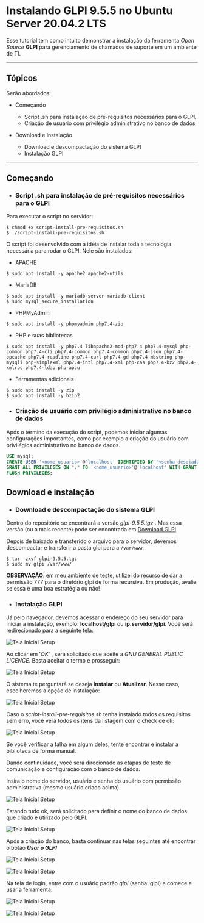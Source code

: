 # Instalando GLPI 9.5.5 no Ubuntu Server 20.04.2 LTS

Esse tutorial tem como intuito demonstrar a instalação da ferramenta _Open Source_ **GLPI** para gerenciamento de chamados de suporte em um ambiente de TI. 
* * * 

## Tópicos 

Serão abordados:

* Começando
    * Script .sh para instalação de pré-requisitos necessários para o GLPI.
    * Criação de usuário com privilégio administrativo no banco de dados

* Download e instalação
    * Download e descompactação do sistema GLPI
    * Instalação GLPI

* * *

## Começando

* ### Script .sh para instalação de pré-requisitos necessários para o GLPI

Para executar o script no servidor:

```console 
$ chmod +x script-install-pre-requisitos.sh
$ ./script-install-pre-requisitos.sh
```

O script foi desenvolvido com a ideia de instalar toda a tecnologia necessária para rodar o GLPI. Nele são instalados:

* APACHE

```console
$ sudo apt install -y apache2 apache2-utils
```

* MariaDB

```console
$ sudo apt install -y mariadb-server mariadb-client 
$ sudo mysql_secure_installation 
```

* PHPMyAdmin

```console
$ sudo apt install -y phpmyadmin php7.4-zip
```

* PHP e suas bibliotecas

```console
$ sudo apt install -y php7.4 libapache2-mod-php7.4 php7.4-mysql php-common php7.4-cli php7.4-common php7.4-common php7.4-json php7.4-opcache php7.4-readline php7.4-curl php7.4-gd php7.4-mbstring php-mysqli php-simplexml php7.4-intl php7.4-xml php-cas php7.4-bz2 php7.4-xmlrpc php7.4-ldap php-apcu
```

* Ferramentas adicionais

```console
$ sudo apt install -y zip
$ sudo apt install -y bzip2
```


* ### Criação de usuário com privilégio administrativo no banco de dados

Após o término da execução do script, podemos iniciar algumas configurações importantes, como por exemplo a criação do usuário com privilégios administrativo no banco de dados.

```sql
USE mysql;
CREATE USER '<nome_usuario>'@'localhost' IDENTIFIED BY '<senha_desejada>';
GRANT ALL PRIVILEGES ON *.* TO '<nome_usuario>'@'localhost' WITH GRANT OPTION;
FLUSH PRIVILEGES;
```

## Download e instalação

* ### Download e descompactação do sistema GLPI

Dentro do repositório se encontrará a versão _glpi-9.5.5.tgz_ . Mas essa versão (ou a mais recente) pode ser encontrada em [Download GLPI](https://glpi-project.org/downloads/)

Depois de baixado e transferido o arquivo para o servidor, devemos descompactar e transferir a pasta glpi para a ```/var/www```:

```console 
$ tar -zxvf glpi-9.5.5.tgz
$ sudo mv glpi /var/www/
```

**OBSERVAÇÃO**: em meu ambiente de teste, utilizei do recurso de dar a permissão 777 para o diretório glpi de forma recursiva. Em produção, avalie se essa é uma boa estratégia ou não!

* ### Instalação GLPI

Já pelo navegador, devemos acessar o endereço do seu servidor para iniciar a instalação, exemplo: **localhost/glpi** ou **ip.servidor/glpi**. Você será redirecionado para a seguinte tela:

![Tela Inicial Setup](img/tela-setup.PNG)

Ao clicar em '_OK_' , será solicitado que aceite a _GNU GENERAL PUBLIC LICENCE_. Basta aceitar o termo e prosseguir:

![Tela Inicial Setup](img/tela-setup2.PNG)

O sistema te perguntará se deseja **Instalar** ou **Atualizar**. Nesse caso, escolheremos a opção de instalação:

![Tela Inicial Setup](img/tela-setup3.PNG)

Caso o _script-install-pre-requisitos.sh_ tenha instalado todos os requisitos sem erro, você verá todos os itens da listagem com o check de ok:

![Tela Inicial Setup](img/tela-setup4.PNG)

Se você verificar a falha em algum deles, tente encontrar e instalar a biblioteca de forma manual.

Dando continuidade, você será direcionado as etapas de teste de comunicação e configuração com o banco de dados.

Insira o nome do servidor, usuário e senha do usuário com permissão administrativa (mesmo usuário criado acima)

![Tela Inicial Setup](img/tela-setup5.PNG)

Estando tudo ok, será solicitado para definir o nome do banco de dados que criado e utilizado pelo GLPI.

![Tela Inicial Setup](img/tela-setup6.PNG)

Após a criação do banco, basta continuar nas telas seguintes até encontrar o botão **_Usar o GLPI_**

![Tela Inicial Setup](img/tela-setup7.PNG)

![Tela Inicial Setup](img/tela-setup8.PNG)

Na tela de login, entre com o usuário padrão _glpi_ (senha: glpi) e comece a usar a ferramenta:

![Tela Inicial Setup](img/tela-login.PNG)

![Tela Inicial Setup](img/painel-home.PNG)
